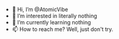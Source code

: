 - 👋 Hi, I’m @AtomicVibe
- 👀 I’m interested in literally nothing
- 🌱 I’m currently learning nothing
- 📫 How to reach me? Well, just don't try.

<!---
AtomicVibe/AtomicVibe is a ✨ special ✨ repository because its `README.md` (this file) appears on your GitHub profile.
You can click the Preview link to take a look at your changes.
--->
